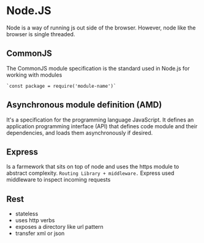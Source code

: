 # Node.JS

Node is a way of running js out side of the browser. However, node like the browser is single threaded.

## CommonJS

The CommonJS module specification is the standard used in Node.js for working with modules

    `const package = require('module-name')`

## Asynchronous module definition (AMD)

It's a specification for the programming language JavaScript. It defines an application programming interface (API) that defines code module and their dependencies, and loads them asynchronously if desired.

## Express

Is a farmework that sits on top of node and uses the https module to abstract complexity. `Routing Library + middleware.` Express used middleware to inspect incoming requests

## Rest

- stateless
- uses http verbs
- exposes a directory like url pattern
- transfer xml or json
